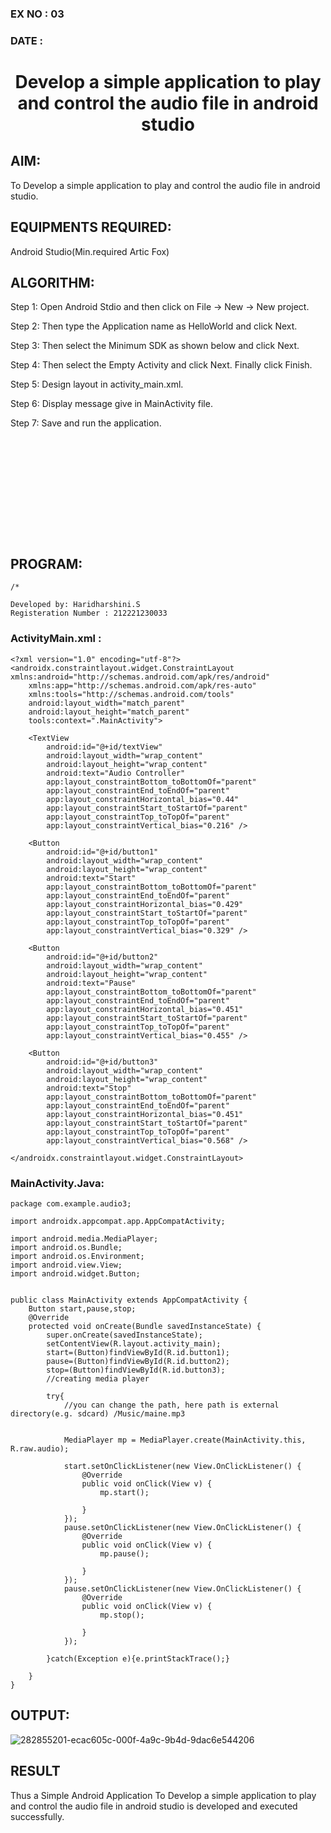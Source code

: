 ### EX NO : 03
### DATE  : 
# <p align="center"> Develop a simple application to play and control the audio file in android studio </p>


## AIM:

To Develop a simple application to play and control the audio file in android studio.

## EQUIPMENTS REQUIRED:

Android Studio(Min.required Artic Fox)

## ALGORITHM:

Step 1: Open Android Stdio and then click on File -> New -> New project.

Step 2: Then type the Application name as HelloWorld and click Next. 

Step 3: Then select the Minimum SDK as shown below and click Next.

Step 4: Then select the Empty Activity and click Next. Finally click Finish.

Step 5: Design layout in activity_main.xml.

Step 6: Display message give in MainActivity file.

Step 7: Save and run the application.

## </br></br></br></br></br></br></br>PROGRAM:
```
/*

Developed by: Haridharshini.S
Registeration Number : 212221230033

```
### ActivityMain.xml :
```
<?xml version="1.0" encoding="utf-8"?>
<androidx.constraintlayout.widget.ConstraintLayout xmlns:android="http://schemas.android.com/apk/res/android"
    xmlns:app="http://schemas.android.com/apk/res-auto"
    xmlns:tools="http://schemas.android.com/tools"
    android:layout_width="match_parent"
    android:layout_height="match_parent"
    tools:context=".MainActivity">

    <TextView
        android:id="@+id/textView"
        android:layout_width="wrap_content"
        android:layout_height="wrap_content"
        android:text="Audio Controller"
        app:layout_constraintBottom_toBottomOf="parent"
        app:layout_constraintEnd_toEndOf="parent"
        app:layout_constraintHorizontal_bias="0.44"
        app:layout_constraintStart_toStartOf="parent"
        app:layout_constraintTop_toTopOf="parent"
        app:layout_constraintVertical_bias="0.216" />

    <Button
        android:id="@+id/button1"
        android:layout_width="wrap_content"
        android:layout_height="wrap_content"
        android:text="Start"
        app:layout_constraintBottom_toBottomOf="parent"
        app:layout_constraintEnd_toEndOf="parent"
        app:layout_constraintHorizontal_bias="0.429"
        app:layout_constraintStart_toStartOf="parent"
        app:layout_constraintTop_toTopOf="parent"
        app:layout_constraintVertical_bias="0.329" />

    <Button
        android:id="@+id/button2"
        android:layout_width="wrap_content"
        android:layout_height="wrap_content"
        android:text="Pause"
        app:layout_constraintBottom_toBottomOf="parent"
        app:layout_constraintEnd_toEndOf="parent"
        app:layout_constraintHorizontal_bias="0.451"
        app:layout_constraintStart_toStartOf="parent"
        app:layout_constraintTop_toTopOf="parent"
        app:layout_constraintVertical_bias="0.455" />

    <Button
        android:id="@+id/button3"
        android:layout_width="wrap_content"
        android:layout_height="wrap_content"
        android:text="Stop"
        app:layout_constraintBottom_toBottomOf="parent"
        app:layout_constraintEnd_toEndOf="parent"
        app:layout_constraintHorizontal_bias="0.451"
        app:layout_constraintStart_toStartOf="parent"
        app:layout_constraintTop_toTopOf="parent"
        app:layout_constraintVertical_bias="0.568" />

</androidx.constraintlayout.widget.ConstraintLayout>

```
### MainActivity.Java:
```
package com.example.audio3;

import androidx.appcompat.app.AppCompatActivity;

import android.media.MediaPlayer;
import android.os.Bundle;
import android.os.Environment;
import android.view.View;
import android.widget.Button;


public class MainActivity extends AppCompatActivity {
    Button start,pause,stop;
    @Override
    protected void onCreate(Bundle savedInstanceState) {
        super.onCreate(savedInstanceState);
        setContentView(R.layout.activity_main);
        start=(Button)findViewById(R.id.button1);
        pause=(Button)findViewById(R.id.button2);
        stop=(Button)findViewById(R.id.button3);
        //creating media player

        try{
            //you can change the path, here path is external directory(e.g. sdcard) /Music/maine.mp3


            MediaPlayer mp = MediaPlayer.create(MainActivity.this, R.raw.audio);

            start.setOnClickListener(new View.OnClickListener() {
                @Override
                public void onClick(View v) {
                    mp.start();

                }
            });
            pause.setOnClickListener(new View.OnClickListener() {
                @Override
                public void onClick(View v) {
                    mp.pause();

                }
            });
            pause.setOnClickListener(new View.OnClickListener() {
                @Override
                public void onClick(View v) {
                    mp.stop();

                }
            });

        }catch(Exception e){e.printStackTrace();}

    }
}
```
## OUTPUT:
![282855201-ecac605c-000f-4a9c-9b4d-9dac6e544206](https://github.com/Haridharshini21500176/Ex-03_AdvAndroid/assets/94168395/41da586c-048f-446c-9e50-ae1d16b3c137)

## RESULT
Thus a Simple Android Application To Develop a simple application to play and control the audio file in android studio is developed and executed successfully.
